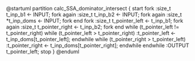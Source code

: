 @startuml
partition calc_SSA_dominator_intersect {
    start
    fork
        :size_t t_inp_b1 <- INPUT;
    fork again
        :size_t t_inp_b2 <- INPUT;
    fork again
        :size_t *t_inp_doms <- INPUT;
    fork end
    fork
        :size_t t_pointer_left <- t_inp_b1;
    fork again
        :size_t t_pointer_right <- t_inp_b2;
    fork end
    while (t_pointer_left != t_pointer_right)
        while (t_pointer_left > t_pointer_right)
            :t_pointer_left <- t_inp_doms[t_pointer_left];
        endwhile
        while (t_pointer_right > t_pointer_left)
            :t_pointer_right <- t_inp_doms[t_pointer_right];
        endwhile
    endwhile
    :OUTPUT t_pointer_left;
    stop
}
@enduml
